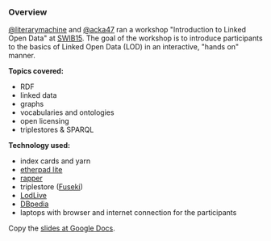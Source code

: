 ### Overview

[@literarymachine](https://github.com/literarymachine) and [@acka47](https://github.com/acka47) ran a workshop "Introduction to Linked Open Data" at [SWIB15](http://swib.org/swib15/). The goal of the workshop is to introduce participants to the basics of Linked Open Data (LOD) in an interactive, "hands on" manner.

**Topics covered:**

- RDF
- linked data
- graphs
- vocabularies and ontologies
- open licensing
- triplestores & SPARQL

**Technology used:**

- index cards and yarn
- [etherpad lite](https://github.com/ether/etherpad-lite)
- [rapper](http://librdf.org/raptor/rapper.html)
- triplestore ([Fuseki](https://jena.apache.org/documentation/fuseki2/index.html))
- [LodLive](https://github.com/dvcama/LodLive)
- [DBpedia](http://dbpedia.org)
- laptops with browser and internet connection for the participants

Copy the [slides at Google Docs](https://docs.google.com/presentation/d/1KoKD2cWPxBkSaLEi9GinlhackmLT6_XaSZv02veKJUE/edit?usp=sharing).